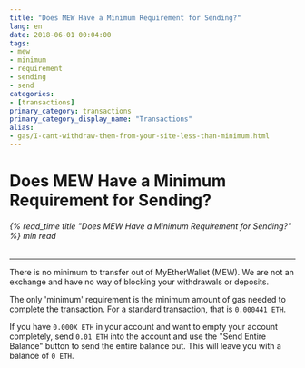 ```yaml
---
title: "Does MEW Have a Minimum Requirement for Sending?"
lang: en
date: 2018-06-01 00:04:00
tags:
- mew
- minimum
- requirement
- sending
- send
categories:
- [transactions]
primary_category: transactions
primary_category_display_name: "Transactions"
alias:
- gas/I-cant-withdraw-them-from-your-site-less-than-minimum.html
---
```


# __Does MEW Have a Minimum Requirement for Sending?__
###### {% read_time title "Does MEW Have a Minimum Requirement for Sending?" %} min read
***

There is no minimum to transfer out of MyEtherWallet (MEW). We are not an exchange and have no way of blocking your withdrawals or deposits.

The only 'minimum' requirement is the minimum amount of gas needed to complete the transaction. For a standard transaction, that is `0.000441 ETH`.

If you have `0.000X ETH` in your account and want to empty your account completely, send `0.01 ETH` into the account and use the "Send Entire Balance" button to send the entire balance out. This will leave you with a balance of `0 ETH`.